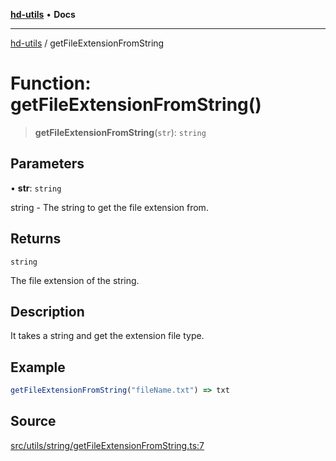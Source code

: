 [**hd-utils**](../README.md) • **Docs**

***

[hd-utils](../globals.md) / getFileExtensionFromString

# Function: getFileExtensionFromString()

> **getFileExtensionFromString**(`str`): `string`

## Parameters

• **str**: `string`

string - The string to get the file extension from.

## Returns

`string`

The file extension of the string.

## Description

It takes a string and get the extension file type.

## Example

```ts
getFileExtensionFromString("fileName.txt") => txt
```

## Source

[src/utils/string/getFileExtensionFromString.ts:7](https://github.com/AhmadHddad/h-utils/blob/5c76ff5de068cee019fc632d9da2e395721bb48f/src/utils/string/getFileExtensionFromString.ts#L7)
